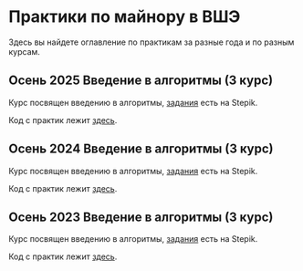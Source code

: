 # Практики по майнору в ВШЭ
Здесь вы найдете оглавление по практикам за разные года и по разным курсам.

## Осень 2025 Введение в алгоритмы (3 курс)
Курс посвящен введению в алгоритмы, [задания](https://stepik.org/63216) есть на Stepik.

Код с практик лежит [здесь](https://github.com/Galoev/hse-minor/tree/master/2025-fall-algo).

## Осень 2024 Введение в алгоритмы (3 курс)
Курс посвящен введению в алгоритмы, [задания](https://stepik.org/63216) есть на Stepik.

Код с практик лежит [здесь](https://github.com/Galoev/hse-minor/tree/master/2024-fall-algo).

## Осень 2023 Введение в алгоритмы (3 курс)
Курс посвящен введению в алгоритмы, [задания](https://stepik.org/course/63216) есть на Stepik.

Код с практик лежит [здесь](https://github.com/Galoev/hse-minor/tree/master/2023-fall-algo).
